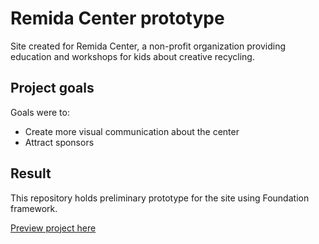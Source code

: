 # Remida Center prototype
Site created for Remida Center, a non-profit organization providing education and workshops for kids about creative recycling.

## Project goals
Goals were to:
* Create more visual communication about the center
* Attract sponsors

## Result
This repository holds preliminary prototype for the site using Foundation framework.

[Preview project here](http://alinariskute.dk/remida-prototype) 
